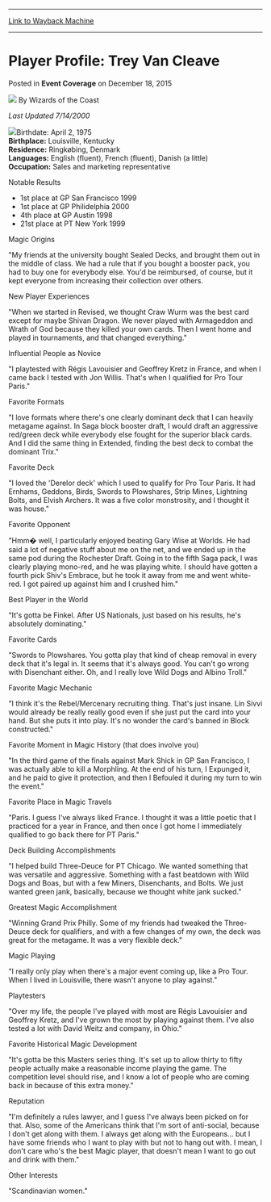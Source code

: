 
---
[Link to Wayback Machine](https://web.archive.org/web/20220117173301/https://magic.wizards.com/en/articles/archive/event-coverage/player-profile-trey-van-cleave-2015-12-18)

[_metadata_:author]:- "Wizards of the Coast"
[_metadata_:description]:- "Last Updated 7/14/2000 Birthdate: April 2, 1975Birthplace: Louisville, KentuckyResidence: Ringkøbing, DenmarkLanguages: English (fluent), French (fluent), Danish (a little)Occupation: Sales and marketing representative Notable Results 1st place at GP San Francisco 1999 1st place at GP Philidelphia 2000 4th place at GP Austin 1998 21st place at PT New York 1999Magic Origins `My"
[_metadata_:generator]:- "Drupal 7 (http://drupal.org)"
[_metadata_:node]:- "956971"
[_metadata_:publish_date]:- "2015-12-18"
[_metadata_:source]:- "div-main-content"
[_metadata_:title]:- "Player Profile: Trey Van Cleave"
[_metadata_:wayback_capture_timestamp]:- "2022-01-17 17:33:01"
[_metadata_:wayback_raw_url]:- "https://web.archive.org/web/20220117173301id_/https://magic.wizards.com/en/articles/archive/event-coverage/player-profile-trey-van-cleave-2015-12-18"
[_metadata_:wayback_url]:- "https://magic.wizards.com/en/articles/archive/event-coverage/player-profile-trey-van-cleave-2015-12-18"
---


Player Profile: Trey Van Cleave
===============================



 Posted in **Event Coverage**
 on December 18, 2015 






![](https://media.magic.wizards.com/styles/auth_small/public/images/person/wizards_author.jpg)
By Wizards of the Coast











*Last Updated 7/14/2000*


![](https://media.magic.wizards.com/image_legacy_migration/sideboard/EURO00/Images/225.JPG)Birthdate: April 2, 1975  
**Birthplace:** Louisville, Kentucky  
**Residence:** Ringkøbing, Denmark  
**Languages:** English (fluent), French (fluent), Danish (a little)  
**Occupation:** Sales and marketing representative


Notable Results


* 1st place at GP San Francisco 1999
* 1st place at GP Philidelphia 2000
* 4th place at GP Austin 1998
* 21st place at PT New York 1999

Magic Origins


"My friends at the university bought Sealed Decks, and brought them out in the middle of class. We had a rule that if you bought a booster pack, you had to buy one for everybody else. You'd be reimbursed, of course, but it kept everyone from increasing their collection over others.


New Player Experiences


"When we started in Revised, we thought Craw Wurm was the best card except for maybe Shivan Dragon. We never played with Armageddon and Wrath of God because they killed your own cards. Then I went home and played in tournaments, and that changed everything."


Influential People as Novice


"I playtested with Régis Lavouisier and Geoffrey Kretz in France, and when I came back I tested with Jon Willis. That's when I qualified for Pro Tour Paris."


Favorite Formats


"I love formats where there's one clearly dominant deck that I can heavily metagame against. In Saga block booster draft, I would draft an aggressive red/green deck while everybody else fought for the superior black cards. And I did the same thing in Extended, finding the best deck to combat the dominant Trix."


Favorite Deck


"I loved the 'Derelor deck' which I used to qualify for Pro Tour Paris. It had Ernhams, Geddons, Birds, Swords to Plowshares, Strip Mines, Lightning Bolts, and Elvish Archers. It was a five color monstrosity, and I thought it was house."


Favorite Opponent


"Hmm� well, I particularly enjoyed beating Gary Wise at Worlds. He had said a lot of negative stuff about me on the net, and we ended up in the same pod during the Rochester Draft. Going in to the fifth Saga pack, I was clearly playing mono-red, and he was playing white. I should have gotten a fourth pick Shiv's Embrace, but he took it away from me and went white-red. I got paired up against him and I crushed him."


Best Player in the World


"It's gotta be Finkel. After US Nationals, just based on his results, he's absolutely dominating."


Favorite Cards


"Swords to Plowshares. You gotta play that kind of cheap removal in every deck that it's legal in. It seems that it's always good. You can't go wrong with Disenchant either. Oh, and I really love Wild Dogs and Albino Troll."


Favorite Magic Mechanic


"I think it's the Rebel/Mercenary recruiting thing. That's just insane. Lin Sivvi would already be really really good even if she just put the card into your hand. But she puts it into play. It's no wonder the card's banned in Block constructed."



Favorite Moment in Magic History (that does involve you)


"In the third game of the finals against Mark Shick in GP San Francisco, I was actually able to kill a Morphling. At the end of his turn, I Expunged it, and he paid to give it protection, and then I Befouled it during my turn to win the event."


Favorite Place in Magic Travels


"Paris. I guess I've always liked France. I thought it was a little poetic that I practiced for a year in France, and then once I got home I immediately qualified to go back there for PT Paris."


Deck Building Accomplishments


"I helped build Three-Deuce for PT Chicago. We wanted something that was versatile and aggressive. Something with a fast beatdown with Wild Dogs and Boas, but with a few Miners, Disenchants, and Bolts. We just wanted green jank, basically, because we thought white jank sucked." 


Greatest Magic Accomplishment


"Winning Grand Prix Philly. Some of my friends had tweaked the Three-Deuce deck for qualifiers, and with a few changes of my own, the deck was great for the metagame. It was a very flexible deck."


Magic Playing


"I really only play when there's a major event coming up, like a Pro Tour. When I lived in Louisville, there wasn't anyone to play against."


Playtesters


"Over my life, the people I've played with most are Régis Lavouisier and Geoffrey Kretz, and I've grown the most by playing against them. I've also tested a lot with David Weitz and company, in Ohio."


Favorite Historical Magic Development


"It's gotta be this Masters series thing. It's set up to allow thirty to fifty people actually make a reasonable income playing the game. The competition level should rise, and I know a lot of people who are coming back in because of this extra money."


Reputation


"I'm definitely a rules lawyer, and I guess I've always been picked on for that. Also, some of the Americans think that I'm sort of anti-social, because I don't get along with them. I always get along with the Europeans... but I have some friends who I want to play with but not to hang out with. I mean, I don't care who's the best Magic player, that doesn't mean I want to go out and drink with them."


Other Interests


"Scandinavian women."







